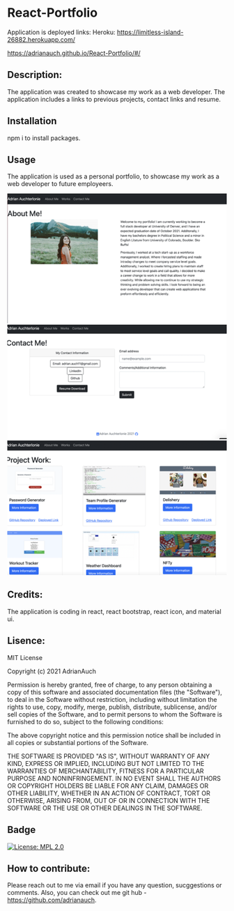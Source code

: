 # React-Portfolio

Application is deployed links:
Heroku: https://limitless-island-26882.herokuapp.com/

https://adrianauch.github.io/React-Portfolio/#/

## Description:

The application was created to showcase my work as a web developer. The application includes a links to previous projects, contact links and resume.

## Installation

npm i to install packages.

## Usage

The application is used as a personal portfolio, to showcase my work as a web developer to future employeers.

![about me](client/public/Images/aboutme.png)
![Projects](client/public/Images/contact.png)
![contact](client/public/Images/projects.png)

## Credits:

The application is coding in react, react bootstrap, react icon, and material ui.

## Lisence:

MIT License

Copyright (c) 2021 AdrianAuch

Permission is hereby granted, free of charge, to any person obtaining a copy
of this software and associated documentation files (the "Software"), to deal
in the Software without restriction, including without limitation the rights
to use, copy, modify, merge, publish, distribute, sublicense, and/or sell
copies of the Software, and to permit persons to whom the Software is
furnished to do so, subject to the following conditions:

The above copyright notice and this permission notice shall be included in all
copies or substantial portions of the Software.

THE SOFTWARE IS PROVIDED "AS IS", WITHOUT WARRANTY OF ANY KIND, EXPRESS OR
IMPLIED, INCLUDING BUT NOT LIMITED TO THE WARRANTIES OF MERCHANTABILITY,
FITNESS FOR A PARTICULAR PURPOSE AND NONINFRINGEMENT. IN NO EVENT SHALL THE
AUTHORS OR COPYRIGHT HOLDERS BE LIABLE FOR ANY CLAIM, DAMAGES OR OTHER
LIABILITY, WHETHER IN AN ACTION OF CONTRACT, TORT OR OTHERWISE, ARISING FROM,
OUT OF OR IN CONNECTION WITH THE SOFTWARE OR THE USE OR OTHER DEALINGS IN THE
SOFTWARE.

## Badge

[![License: MPL 2.0](https://img.shields.io/badge/License-MPL%202.0-brightgreen.svg)](https://opensource.org/licenses/MPL-2.0)

## How to contribute:

Please reach out to me via email if you have any question, sucggestions or comments. Also, you can check out me git hub - https://github.com/adrianauch.
